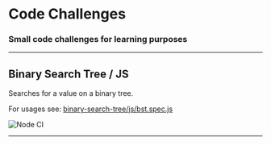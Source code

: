 # Code Challenges

### Small code challenges for learning purposes

---

## Binary Search Tree / JS

Searches for a value on a binary tree.

For usages see: [binary-search-tree/js/bst.spec.js](https://github.com/fnmunhoz/code-challenges/blob/master/binary-search-tree/js/bst.spec.js)

![Node CI](https://github.com/fnmunhoz/code-challenges/workflows/Node%20CI/badge.svg)

---
